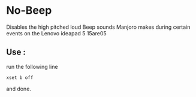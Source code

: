 # No-Beep
Disables the high pitched loud Beep sounds Manjoro makes during certain events on the Lenovo ideapad 5 15are05

## Use :

run the following line 
```
xset b off
```
and done.

